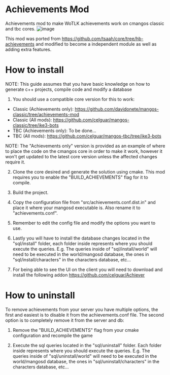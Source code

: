 # Achievements Mod
Achievements mod to make WoTLK achievements work on cmangos classic and tbc cores.
![image](https://github.com/davidonete/cmangos-achievements/assets/11618807/caa813e9-0053-4405-8d00-cf04fe5c205f)

This mod was ported from https://github.com/tsaah/core/tree/hb-achievements and modified to become a independent module as well as adding extra features.

# How to install
NOTE: This guide assumes that you have basic knowledge on how to generate c++ projects, compile code and modify a database

1. You should use a compatible core version for this to work: 
- Classic (Achievements only): https://github.com/davidonete/mangos-classic/tree/achievements-mod
- Classic (All mods): https://github.com/celguar/mangos-classic/tree/ike3-bots
- TBC (Achievements only): To be done...
- TBC (All mods): https://github.com/celguar/mangos-tbc/tree/ike3-bots

NOTE: The "Achievements only" version is provided as an example of where to place the code on the cmangos core in order to make it work, however it won't get updated to the latest core version unless the affected changes require it.

2. Clone the core desired and generate the solution using cmake. This mod requires you to enable the "BUILD_ACHIEVEMENTS" flag for it to compile.

3. Build the project.

4. Copy the configuration file from "src/achievements.conf.dist.in" and place it where your mangosd executable is. Also rename it to "achievements.conf".

5. Remember to edit the config file and modify the options you want to use.

6. Lastly you will have to install the database changes located in the "sql/install" folder, each folder inside represents where you should execute the queries. E.g. The queries inside of "sql/install/world" will need to be executed in the world/mangosd database, the ones in "sql/install/characters" in the characters database, etc...

7. For being able to see the UI on the client you will need to download and install the following addon https://github.com/celguar/Achiever

# How to uninstall
To remove achievements from your server you have multiple options, the first and easiest is to disable it from the achievements.conf file. The second option is to completely remove it from the server and db:

1. Remove the "BUILD_ACHIEVEMENTS" flag from your cmake configuration and recompile the game

2. Execute the sql queries located in the "sql/uninstall" folder. Each folder inside represents where you should execute the queries. E.g. The queries inside of "sql/uninstall/world" will need to be executed in the world/mangosd database, the ones in "sql/uninstall/characters" in the characters database, etc...
